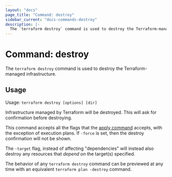 ```yaml
---
layout: "docs"
page_title: "Command: destroy"
sidebar_current: "docs-commands-destroy"
description: |-
  The `terraform destroy` command is used to destroy the Terraform-managed infrastructure.
---
```


# Command: destroy

The `terraform destroy` command is used to destroy the Terraform-managed
infrastructure.

## Usage

Usage: `terraform destroy [options] [dir]`

Infrastructure managed by Terraform will be destroyed. This will ask for
confirmation before destroying.

This command accepts all the flags that the
[apply command](/docs/commands/apply.html) accepts, with the exception of execution plans.
If `-force` is set, then the destroy confirmation will not be shown.

The `-target` flag, instead of affecting "dependencies" will instead also
destroy any resources that _depend on_ the target(s) specified.

The behavior of any `terraform destroy` command can be previewed at any time
with an equivalent `terraform plan -destroy` command.

